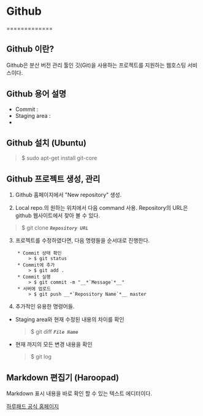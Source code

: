 # Github
=============

## Github 이란?
Github은 분산 버전 관리 툴인 깃(Git)을 사용하는 프로젝트를 지원하는 웹호스팅 서비스이다.

## Github 용어 설명
* Commit : 
* Staging area : 
* 

## Github 설치 (Ubuntu)
> $ sudo apt-get install git-core

## Github 프로젝트 생성, 관리
1. Github 홈페이지에서 "New repository" 생성.

2. Local repo.의 원하는 위치에서 다음 command 사용.
   Repository의 URL은 github 웹사이트에서 찾아 볼 수 있다.
> $ git clone __*`Repository URL`*__

3. 프로젝트를 수정하였다면, 다음 명령들을 순서대로 진행한다.
```
	* Commit 상태 확인
		> $ git status
	* Commit에 추가
		> $ git add .
    * Commit 실행
        > $ git commit -m "__*`Message`*__"
    * 서버에 업로드
        > $ git push __*`Repository Name`*__ master
```
4. 추가적인 유용한 명령어들.
* Staging area와 현재 수정된 내용의 차이를 확인
	> $ git diff __*`File Name`*__
* 현재 까지의 모든 변경 내용을 확인
	> $ git log

## Markdown 편집기 (Haroopad)
Markdown 표시 내용을 바로 확인 할 수 있는 텍스트 에디터이다.

[하루패드 공식 홈페이지](http://pad.haroopress.com/user.html)